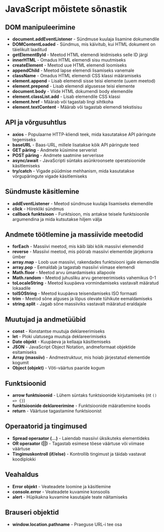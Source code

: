 # JavaScript mõistete sõnastik

## DOM manipuleerimine
- **document.addEventListener** - Sündmuse kuulaja lisamine dokumendile
- **DOMContentLoaded** - Sündmus, mis käivitub, kui HTML dokument on täielikult laaditud
- **getElementById** - Meetod HTML elemendi leidmiseks selle ID järgi
- **innerHTML** - Omadus HTML elemendi sisu muutmiseks
- **createElement** - Meetod uue HTML elemendi loomiseks
- **appendChild** - Meetod lapse elemendi lisamiseks vanemale
- **className** - Omadus HTML elemendi CSS klassi määramiseks
- **element.append** - Lisab elemendi sisse teisi elemente (uuem meetod)
- **element.prepend** - Lisab elemendi algusesse teisi elemente
- **document.body** - Viide HTML dokumendi body elemendile
- **element.classList.add** - Lisab elemendile CSS klassi
- **element.href** - Määrab või tagastab lingi sihtkoha
- **element.textContent** - Määrab või tagastab elemendi tekstisisu

## API ja võrgusuhtlus
- **axios** - Populaarne HTTP-kliendi teek, mida kasutatakse API päringute tegemiseks
- **baseURL** - Baas-URL, millele lisatakse kõik API päringute teed
- **GET päring** - Andmete küsimine serverist
- **POST päring** - Andmete saatmine serverisse
- **async/await** - JavaScripti süntaks asünkroonsete operatsioonide käsitlemiseks
- **try/catch** - Vigade püüdmise mehhanism, mida kasutatakse võrgupäringute vigade käsitlemiseks

## Sündmuste käsitlemine
- **addEventListener** - Meetod sündmuse kuulaja lisamiseks elemendile
- **click** - Hiirekliki sündmus
- **callback funktsioon** - Funktsioon, mis antakse teisele funktsioonile argumendina ja mida kutsutakse hiljem välja

## Andmete töötlemine ja massiivide meetodid
- **forEach** - Massiivi meetod, mis käib läbi kõik massiivi elemendid
- **reverse** - Massiivi meetod, mis pöörab massiivi elementide järjekorra ümber
- **array.map** - Loob uue massiivi, rakendades funktsiooni igale elemendile
- **array.pop** - Eemaldab ja tagastab massiivi viimase elemendi
- **Math.floor** - Meetod arvu ümardamiseks allapoole
- **Math.random** - Meetod juhusliku arvu genereerimiseks vahemikus 0-1
- **toLocaleString** - Meetod kuupäeva vormindamiseks vastavalt määratud lokaadile
- **toISOString** - Meetod kuupäeva teisendamiseks ISO formaati
- **trim** - Meetod sõne alguses ja lõpus olevate tühikute eemaldamiseks
- **string.split** - Jagab sõne massiiviks vastavalt määratud eraldajale

## Muutujad ja andmetüübid
- **const** - Konstantse muutuja deklareerimiseks
- **let** - Ploki ulatusega muutuja deklareerimiseks
- **Date objekt** - Kuupäeva ja kellaaja käsitlemiseks
- **JSON** - JavaScript Object Notation, andmeformaat objektide esitamiseks
- **Array (massiiv)** - Andmestruktuur, mis hoiab järjestatud elementide kogumit
- **Object (objekt)** - Võti-väärtus paaride kogum

## Funktsioonid
- **arrow funktsioonid** - Lühem süntaks funktsioonide kirjutamiseks (nt `() => {}`)
- **funktsioonide deklareerimine** - Funktsioonide määratlemine koodis
- **return** - Väärtuse tagastamine funktsioonist

## Operaatorid ja tingimused
- **Spread operaator (...)** - Laiendab massiivi üksikuteks elementideks
- **OR operaator (||)** - Tagastab esimese tõese väärtuse või viimase väärtuse
- **Tingimuskontroll (if/else)** - Kontrollib tingimust ja täidab vastavat koodiplokki

## Veahaldus
- **Error objekt** - Veateadete loomine ja käsitlemine
- **console.error** - Veateadete kuvamine konsoolis
- **alert** - Hüpikakna kuvamine kasutajale teate näitamiseks

## Brauseri objektid
- **window.location.pathname** - Praeguse URL-i tee osa 